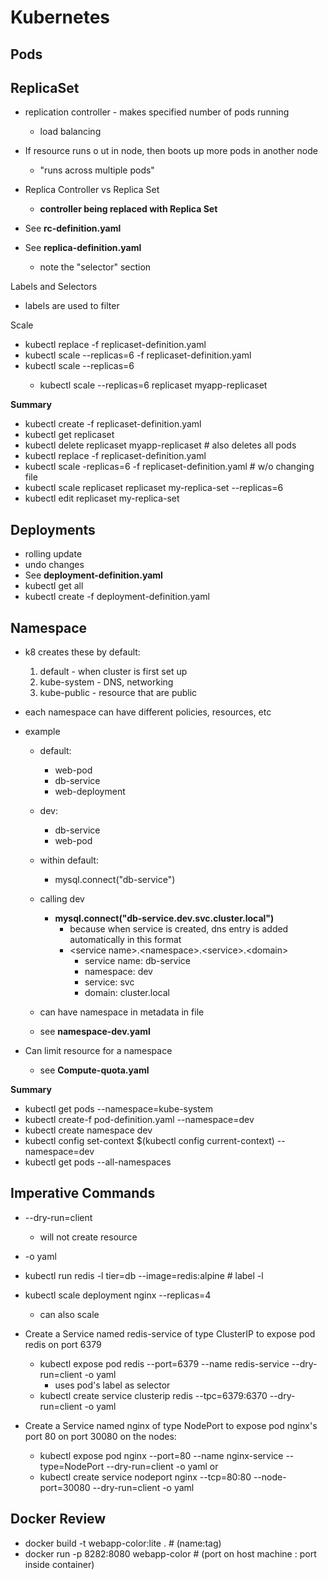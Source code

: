 # Kubernetes


## Pods

## ReplicaSet

- replication controller - makes specified number of pods running
  - load balancing
- If resource runs o ut in node, then boots up more pods in another node
  - "runs across multiple pods"
- Replica Controller vs Replica Set
  - <b>controller being replaced with Replica Set</b>

- See <b>rc-definition.yaml </b>
- See <b> replica-definition.yaml </b>
  - note the "selector" section

Labels and Selectors
 - labels are used to filter 

Scale
 - kubectl replace -f replicaset-definition.yaml
 - kubectl scale --replicas=6 -f replicaset-definition.yaml
 - kubectl scale --replicas=6 <type> <name>
   - kubectl scale --replicas=6 replicaset myapp-replicaset

<b>Summary</b>
- kubectl create -f replicaset-definition.yaml
- kubectl get replicaset
- kubectl delete replicaset myapp-replicaset # also deletes all pods
- kubectl replace -f replicaset-definition.yaml
- kubectl scale -replicas=6 -f replicaset-definition.yaml # w/o changing file
- kubectl scale replicaset replicaset my-replica-set --replicas=6
- kubectl edit replicaset my-replica-set

## Deployments

- rolling update
- undo changes
- See <b> deployment-definition.yaml</b>
- kubectl get all
- kubectl create -f deployment-definition.yaml


## Namespace
- k8 creates these by default:
  1. default - when cluster is first set up
  2. kube-system - DNS, networking
  3. kube-public - resource that are public

- each namespace can have different policies, resources, etc
 
- example
  - default: 
    - web-pod
    - db-service
    - web-deployment
  - dev:
    - db-service
    - web-pod

  - within default:
    - mysql.connect("db-service")
  - calling dev
    - <b>mysql.connect("db-service.dev.svc.cluster.local")</b>
      - because when service is created, dns entry is added automatically in this format
      - \<service name\>.\<namespace\>.\<service\>.\<domain\>
        - service name: db-service
        - namespace: dev
        - service: svc
        - domain: cluster.local

  - can have namespace in metadata in file
  - see <b>namespace-dev.yaml</b>

- Can limit resource for a namespace
  - see <b>Compute-quota.yaml</b>


<b>Summary</b>
- kubectl get pods --namespace=kube-system
- kubectl create-f pod-definition.yaml --namespace=dev
- kubectl create namespace dev
- kubectl config set-context $(kubectl config current-context) --namespace=dev
- kubectl get pods --all-namespaces

## Imperative Commands
- --dry-run=client
  - will not create resource
- -o yaml

- kubectl run redis -l tier=db --image=redis:alpine  # label -l
- kubectl scale deployment nginx --replicas=4
  - can also scale

- Create a Service named redis-service of type ClusterIP to expose pod redis on port 6379
  - kubectl expose pod redis --port=6379 --name redis-service --dry-run=client -o yaml
    - uses pod's label as selector
  - kubectl create service clusterip redis --tpc=6379:6370 --dry-run=client -o yaml

- Create a Service named nginx of type NodePort to expose pod nginx's port 80 on port 30080 on the nodes:
  - kubectl expose pod nginx --port=80 --name nginx-service --type=NodePort --dry-run=client -o yaml
or
  - kubectl create service nodeport nginx --tcp=80:80 --node-port=30080 --dry-run=client -o yaml

## Docker Review

- docker build -t webapp-color:lite .  # (name:tag)
- docker run -p 8282:8080 webapp-color # (port on host machine : port inside container)